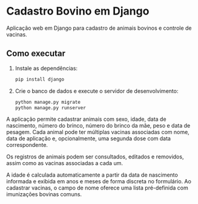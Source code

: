 # Cadastro Bovino em Django

Aplicação web em Django para cadastro de animais bovinos e controle de vacinas.

## Como executar

1. Instale as dependências:
   ```bash
   pip install django
   ```
2. Crie o banco de dados e execute o servidor de desenvolvimento:
   ```bash
   python manage.py migrate
   python manage.py runserver
   ```

A aplicação permite cadastrar animais com sexo, idade, data de nascimento, número do brinco, número do brinco da mãe, peso e data de pesagem. Cada animal pode ter múltiplas vacinas associadas com nome, data de aplicação e, opcionalmente, uma segunda dose com data correspondente.

Os registros de animais podem ser consultados, editados e removidos, assim como as vacinas associadas a cada um.

A idade é calculada automaticamente a partir da data de nascimento informada e exibida em anos e meses de forma discreta no formulário.
Ao cadastrar vacinas, o campo de nome oferece uma lista pré-definida com imunizações bovinas comuns.
